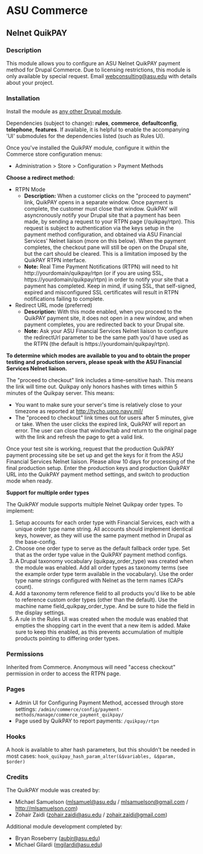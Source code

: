 # ASU Commerce
## Nelnet QuikPAY

### Description
This module allows you to configure an ASU Nelnet QuikPAY payment method for Drupal Commerce. Due to licensing restrictions, this module is only available by special request. Email webconsulting@asu.edu with details about your project.

### Installation
Install the module as [any other Drupal module](http://drupal.org/node/70151).

Dependencies (subject to change): **rules**, **commerce**, **defaultconfig**, **telephone**, **features**. If available, it is helpful to enable the accompanying 'UI' submodules for the dependencies listed (such as Rules UI).

Once you've installed the QuikPAY module, configure it within the Commerce store configuration menus:
* Administration > Store > Configuration > Payment Methods

**Choose a redirect method:**
* RTPN Mode
	* **Description:** When a customer clicks on the "proceed to payment" link, QuikPAY opens in a separate window. Once payment is complete, the customer must close that window. QuikPAY will asyncronously notify your Drupal site that a payment has been made, by sending a request to your RTPN page (/quikpay/rtpn). This request is subject to authentication via the keys setup in the payment method configuration, and obtained via ASU Financial Services' Nelnet liaison (more on this below). When the payment completes, the checkout pane will still be open on the Drupal site, but the cart should be cleared. This is a limitation imposed by the QuikPAY RTPN interface.
	* **Note:** Real Time Payment Notifications (RTPN) will need to hit http://yourdomain/quikpay/rtpn (or if you are using SSL, https://yourdomain/quikpay/rtpn) in order to notify your site that a payment has completed. Keep in mind, if using SSL, that self-signed, expired and misconfigured SSL certificates will result in RTPN notifications failing to complete.
* Redirect URL mode (preferred)
	* **Description:** With this mode enabled, when you proceed to the QuikPAY payment site, it does not open in a new window, and when payment completes, you are redirected back to your Drupal site.
	* **Note:** Ask your ASU Financial Services Nelnet liaison to configure the redirectUrl parameter to be the same path you'd have used as the RTPN (the default is https://yourdomain/quikpay/rtpn).

**To determine which modes are available to you and to obtain the proper testing and production servers, please speak with the ASU Financial Services Nelnet liaison.**

The "proceed to checkout" link includes a time-sensitive hash. This means the link will time out. Quikpay only honors hashes with times within 5 minutes of the Quikpay server. This means:
* You want to make sure your server's time is relatively close to your timezone as reported at http://tycho.usno.navy.mil/
* The "proceed to checkout" link times out for users after 5 minutes, give or take. When the user clicks the expired link, QuikPAY will report an error. The user can close that window/tab and return to the original page with the link and refresh the page to get a valid link.

Once your test site is working, request that the production QuikPAY payment processing site be set up and get the keys for it from the ASU Financial Services Nelnet liaison. Please allow 10 days for processing of the final production setup. Enter the production keys and production QuikPAY URL into the QuikPAY payment method settings, and switch to production mode when ready.

**Support for multiple order types**

The QuikPAY module supports multiple Nelnet Quikpay order types. To implement:
1. Setup accounts for each order type with Financial Services, each with a unique order type name string. All accounts should implement identical keys, however, as they will use the same payment method in Drupal as the base-config.
2. Choose one order type to serve as the default fallback order type. Set that as the order type value in the QuikPAY payment method configs.
3. A Drupal taxonomy vocabulary (quikpay_order_type) was created when the module was enabled. Add all order types as taxonomy terms (see the example order type term available in the vocabulary). Use the order type name strings configured with Nelnet as the term names (CAPs count).
4. Add a taxonomy term reference field to all products you'd like to be able to reference custom order types (other than the default). Use the machine name field_quikpay_order_type. And be sure to hide the field in the display settings.
5. A rule in the Rules UI was created when the module was enabled that empties the shopping cart in the event that a new item is added. Make sure to keep this enabled, as this prevents accumulation of multiple products pointing to differing order types.

### Permissions
Inherited from Commerce. Anonymous will need "access checkout" permission in order to access the RTPN page.

### Pages
* Admin UI for Configuring Payment Method, accessed through store settings:
```/admin/commerce/config/payment-methods/manage/commerce_payment_quikpay/ ```
* Page used by QuikPAY to report payments:
```/quikpay/rtpn ```

### Hooks
A hook is available to alter hash parameters, but this shouldn't be needed in most cases:
```hook_quikpay_hash_param_alter(&$variables, &$param, $order)```

### Credits
The QuikPAY module was created by:
* Michael Samuelson (<mlsamuel@asu.edu> / <mlsamuelson@gmail.com> / http://mlsamuelson.com)
* Zohair Zaidi (<zohair.zaidi@asu.edu> / <zohair.zaidi@gmail.com>)

Additional module development completed by:
* Bryan Roseberry (<aubjr@asu.edu>)
* Michael Gilardi (<mgilardi@asu.edu>)
